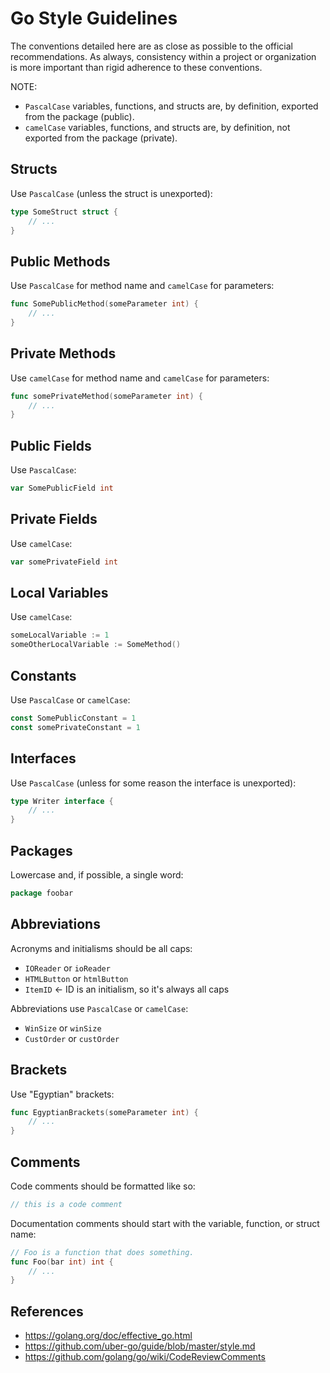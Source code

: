 # Go Style Guidelines
The conventions detailed here are as close as possible to the official recommendations. As always, consistency within a project or organization is more important than rigid adherence to these conventions.

NOTE:
- `PascalCase` variables, functions, and structs are, by definition, exported from the package (public).
- `camelCase` variables, functions, and structs are, by definition, not exported from the package (private).

## Structs
Use `PascalCase` (unless the struct is unexported):
```go
type SomeStruct struct {
    // ...
}
```

## Public Methods
Use `PascalCase` for method name and `camelCase` for parameters:
```go
func SomePublicMethod(someParameter int) {
    // ...
}
```

## Private Methods
Use `camelCase` for method name and `camelCase` for parameters:
```go
func somePrivateMethod(someParameter int) {
    // ...
}
```

## Public Fields
Use `PascalCase`:
```go
var SomePublicField int
```

## Private Fields
Use `camelCase`:
```go
var somePrivateField int
```

## Local Variables
Use `camelCase`:
```go
someLocalVariable := 1
someOtherLocalVariable := SomeMethod()
```

## Constants
Use `PascalCase` or `camelCase`:
```go
const SomePublicConstant = 1
const somePrivateConstant = 1
```

## Interfaces
Use `PascalCase` (unless for some reason the interface is unexported):
```go
type Writer interface {
    // ...
}
```

## Packages
Lowercase and, if possible, a single word:
```go
package foobar
```

## Abbreviations
Acronyms and initialisms should be all caps:
- `IOReader` or `ioReader`
- `HTMLButton` or `htmlButton`
- `ItemID` <- ID is an initialism, so it's always all caps

Abbreviations use `PascalCase` or `camelCase`:
- `WinSize` or `winSize`
- `CustOrder` or `custOrder`

## Brackets
Use "Egyptian" brackets:
```go
func EgyptianBrackets(someParameter int) {
    // ...
}
```

## Comments
Code comments should be formatted like so:
```go
// this is a code comment
```

Documentation comments should start with the variable, function, or struct name:
```go
// Foo is a function that does something.
func Foo(bar int) int {
    // ...
}
```

## References
- https://golang.org/doc/effective_go.html
- https://github.com/uber-go/guide/blob/master/style.md
- https://github.com/golang/go/wiki/CodeReviewComments